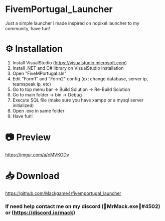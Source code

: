 # FivemPortugal_Launcher
Just a simple launcher i made inspired on nopixel launcher to my community, have fun!

# ⚙️ Installation
1. Install VisualStudio (https://visualstudio.microsoft.com)
2. Install .NET and C# library on VisualStudio installation
3. Open "FiveMPortugal.sln"
4. Edit "Form1" and "Form2" config (ex: change database, server ip, teamspeak ip, etc)
5. Go to top menu bar -> Build Solution -> Re-Build Solution
6. Go to main folder -> bin -> Debug
7. Execute SQL file (make sure you have xampp or a mysql server initialized)
8. Open .exe in same folder
9. Have fun!

# 📷 Preview
https://imgur.com/a/oMVKODv

# 📥 Download
https://github.com/Mackgame4/fivemportugal_launcher

### If need help contact me on my discord (🍹MrMack.exe🍹#4502) or (https://discord.io/mack)
